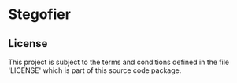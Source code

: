 # Stegofier

## License
This project is subject to the terms and conditions defined in the file 'LICENSE' which is part of this source code package.
